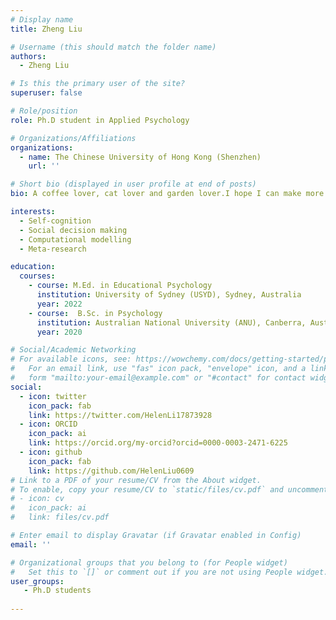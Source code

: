 ```yaml
---
# Display name
title: Zheng Liu

# Username (this should match the folder name)
authors:
  - Zheng Liu

# Is this the primary user of the site?
superuser: false

# Role/position
role: Ph.D student in Applied Psychology

# Organizations/Affiliations
organizations:
  - name: The Chinese University of Hong Kong (Shenzhen)
    url: ''

# Short bio (displayed in user profile at end of posts)
bio: A coffee lover, cat lover and garden lover.I hope I can make more efforts on the road of scientific research. 

interests:
  - Self-cognition 
  - Social decision making 
  - Computational modelling 
  - Meta-research

education:
  courses:
    - course: M.Ed. in Educational Psychology
      institution: University of Sydney (USYD), Sydney, Australia
      year: 2022
    - course:  B.Sc. in Psychology
      institution: Australian National University (ANU), Canberra, Australia & Southwest University (SWU), Chongqing, China
      year: 2020

# Social/Academic Networking
# For available icons, see: https://wowchemy.com/docs/getting-started/page-builder/#icons
#   For an email link, use "fas" icon pack, "envelope" icon, and a link in the
#   form "mailto:your-email@example.com" or "#contact" for contact widget.
social:
  - icon: twitter
    icon_pack: fab
    link: https://twitter.com/HelenLi17873928
  - icon: ORCID
    icon_pack: ai
    link: https://orcid.org/my-orcid?orcid=0000-0003-2471-6225
  - icon: github
    icon_pack: fab
    link: https://github.com/HelenLiu0609
# Link to a PDF of your resume/CV from the About widget.
# To enable, copy your resume/CV to `static/files/cv.pdf` and uncomment the lines below.
# - icon: cv
#   icon_pack: ai
#   link: files/cv.pdf

# Enter email to display Gravatar (if Gravatar enabled in Config)
email: ''

# Organizational groups that you belong to (for People widget)
#   Set this to `[]` or comment out if you are not using People widget.
user_groups:
   - Ph.D students
  
---
```


